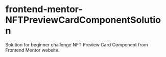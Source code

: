 # frontend-mentor-NFTPreviewCardComponentSolution
Solution for beginner challenge NFT Preview Card Component from Frontend Mentor website.
